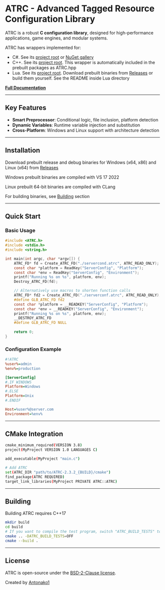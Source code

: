 # ATRC - Advanced Tagged Resource Configuration Library

ATRC is a robust **C configuration library**, designed for high-performance applications, game engines, and modular systems.

ATRC has wrappers implemented for:
 - C#. See its [project root](https://github.com/Antonako1/ATRC/tree/main/Wrappers/C%23) or [NuGet gallery](https://www.nuget.org/packages/ATRC/)
 - C++. See its [project root](https://github.com/Antonako1/ATRC/tree/main/Wrappers/C%2B%2B). This wrapper is automatically included in the prebuilt packages as ATRC.hpp
 - Lua. See its [project root](https://github.com/Antonako1/ATRC/tree/main/Lua). Download prebuilt binaries from [Releases](https://github.com/Antonako1/ATRC/releases) or build them yourself. See the README inside Lua directory
 
**[Full Documentation](https://github.com/Antonako1/ATRC/blob/main/docs/)**

---

## Key Features

- **Smart Preprocessor**: Conditional logic, file inclusion, platform detection
- **Dynamic Variables**: Runtime variable injection and substitution
- **Cross-Platform**: Windows and Linux support with architecture detection

---

## Installation

Download prebuilt release and debug binaries for Windows (x64, x86) and Linux (x64) from [Releases](https://github.com/Antonako1/ATRC/releases)

Windows prebuilt binaries are compiled with VS 17 2022

Linux prebuilt 64-bit binaries are compiled with CLang

For building binaries, see [Building](#building) section

---

## Quick Start

### Basic Usage

```c
#include <ATRC.h>
#include <stdio.h>
#include <string.h>

int main(int argc, char *argv[]) {
    ATRC_FD* fd = Create_ATRC_FD("./servercond.atrc", ATRC_READ_ONLY);
    const char *platform = ReadKey("ServerConfig", "Platform");
    const char *env = ReadKey("ServerConfig", "Environment");
    printf("Running %s on %s", platform, env);
    Destroy_ATRC_FD(fd);

    // Alternatively use macros to shorten function calls
    ATRC_FD* fd2 = Create_ATRC_FD("./serverconf.atrc", ATRC_READ_ONLY);
    #define GLB_ATRC_FD fd2
    const char *platform = __READKEY("ServerConfig", "Platform");
    const char *env = __READKEY("ServerConfig", "Environment");
    printf("Running %s on %s", platform, env);
    __DESTROY_ATRC_FD
    #define GLB_ATRC_FD NULL
    
    return 0;
}
```

### Configuration Example

```ini
#!ATRC
%user%=admin
%env%=production

[ServerConfig]
#.IF WINDOWS
Platform=Windows
#.ELSE
Platform=Unix
#.ENDIF

Host=%user%@server.com
Environment=%env%
```

---

## CMake Integration

```bash
cmake_minimum_required(VERSION 3.8)
project(MyProject VERSION 1.0 LANGUAGES C)

add_executable(MyProject "main.c")

# Add ATRC
set(ATRC_DIR "path/to/ATRC-2.3.2_{BUILD}/cmake")
find_package(ATRC REQUIRED)
target_link_libraries(MyProject PRIVATE ATRC::ATRC)
```

---

## Building

Building ATRC requires C++17

```bash
mkdir build
cd build
# If you want to compile the test program, switch "ATRC_BUILD_TESTS" to "ON"
cmake .. -DATRC_BUILD_TESTS=OFF
cmake --build .
```

---

## License

ATRC is open-source under the [BSD-2-Clause license](LICENSE.txt).

Created by [Antonako1](https://github.com/antonako1)

